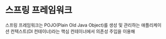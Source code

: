 # 스프링 프레임워크

스프링 프레임워크는 POJO(Plain Old Java Object)를 생성 및 관리하는 애플리케이션 컨텍스트(DI 컨테이너)라는 핵심 컨테이너에서 
 의존성 주입을 이용해 

<!--stackedit_data:
eyJoaXN0b3J5IjpbLTE3NTU1NzY1NjBdfQ==
-->